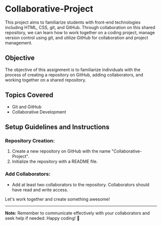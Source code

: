 # Collaborative-Project
This project aims to familiarize students with front-end technologies including HTML, CSS, git, and GitHub. Through collaboration on this shared repository, we can learn how to work together on a coding project, manage version control using git, and utilize GitHub for collaboration and project management.

## Objective

The objective of this assignment is to familiarize individuals with the process of creating a repository on GitHub, adding collaborators, and working together on a shared repository.

## Topics Covered

- Git and GitHub
- Collaborative Development

## Setup Guidelines and Instructions

### Repository Creation:

1. Create a new repository on GitHub with the name "Collaborative-Project".
2. Initialize the repository with a README file.

### Add Collaborators:

- Add at least two collaborators to the repository. Collaborators should have read and write access.

Let's work together and create something awesome!

---

**Note:** Remember to communicate effectively with your collaborators and seek help if needed. Happy coding! 🚀

